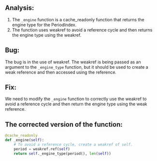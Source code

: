 ## Analysis:
1. The `_engine` function is a cache_readonly function that returns the engine type for the PeriodIndex.
2. The function uses weakref to avoid a reference cycle and then returns the engine type using the weakref.

## Bug:
The bug is in the use of weakref. The weakref is being passed as an argument to the `_engine_type` function, but it should be used to create a weak reference and then accessed using the reference.

## Fix:
We need to modify the `_engine` function to correctly use the weakref to avoid a reference cycle and then return the engine type using the weak reference.

## The corrected version of the function:
```python
@cache_readonly
def _engine(self):
    # To avoid a reference cycle, create a weakref of self.
    period = weakref.ref(self)
    return self._engine_type(period(), len(self))
```